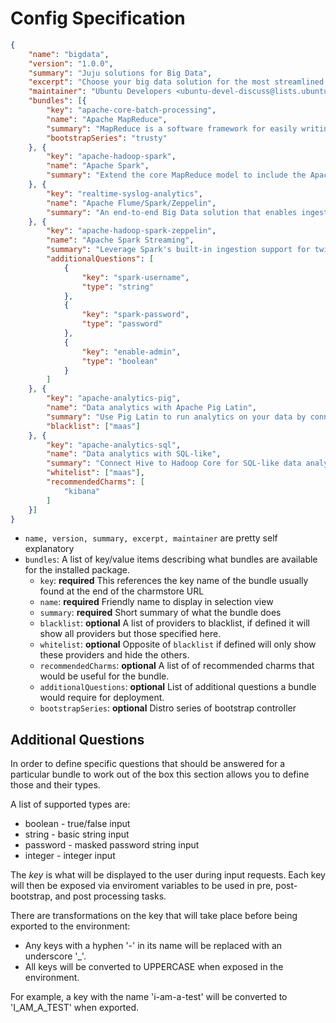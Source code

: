# Config Specification

```json
{
    "name": "bigdata",
    "version": "1.0.0",
    "summary": "Juju solutions for Big Data",
    "excerpt": "Choose your big data solution for the most streamlined approach to utilizing these tools to further bolster your business.",
    "maintainer": "Ubuntu Developers <ubuntu-devel-discuss@lists.ubuntu.com>",
    "bundles": [{
        "key": "apache-core-batch-processing",
        "name": "Apache MapReduce",
        "summary": "MapReduce is a software framework for easily writing applications which process vast amounts of data in-parallel on large clusters of machines.",
        "bootstrapSeries": "trusty"
    }, {
        "key": "apache-hadoop-spark",
        "name": "Apache Spark",
        "summary": "Extend the core MapReduce model to include the Apache Spark execution engine and take advantage of a fast general engine for large-scale data processing."
    }, {
        "key": "realtime-syslog-analytics",
        "name": "Apache Flume/Spark/Zeppelin",
        "summary": "An end-to-end Big Data solution that enables ingestion, processing, and visualization of log data"
    }, {
        "key": "apache-hadoop-spark-zeppelin",
        "name": "Apache Spark Streaming",
        "summary": "Leverage Spark's built-in ingestion support for twitter, local data and more.",
        "additionalQuestions": [
            {
                "key": "spark-username",
                "type": "string"
            },
            {
                "key": "spark-password",
                "type": "password"
            },
            {
                "key": "enable-admin",
                "type": "boolean"
            }
        ]
    }, {
        "key": "apache-analytics-pig",
        "name": "Data analytics with Apache Pig Latin",
        "summary": "Use Pig Latin to run analytics on your data by connecting Pig to Hadoop Core.",
        "blacklist": ["maas"]
    }, {
        "key": "apache-analytics-sql",
        "name": "Data analytics with SQL-like",
        "summary": "Connect Hive to Hadoop Core for SQL-like data analysis with a MySQL data warehouse.",
        "whitelist": ["maas"],
        "recommendedCharms": [
            "kibana"
        ]
    }]
}
```

* `name, version, summary, excerpt, maintainer` are pretty self explanatory
* `bundles`: A list of key/value items describing what bundles are available for the installed package.
  * `key`: **required** This references the key name of the bundle usually found at the end of the charmstore URL
  * `name`: **required** Friendly name to display in selection view
  * `summary`: **required** Short summary of what the bundle does
  * `blacklist`: **optional** A list of providers to blacklist, if defined it will show all providers but those specified here.
  * `whitelist`: **optional** Opposite of `blacklist` if defined will only show these providers and hide the others.
  * `recommendedCharms`: **optional** A list of of recommended charms that would be useful for the bundle.
  * `additionalQuestions`: **optional** List of additional questions a bundle would require for deployment.
  * `bootstrapSeries`: **optional** Distro series of bootstrap controller

## Additional Questions

In order to define specific questions that should be answered for a particular bundle to work out of the box this section
allows you to define those and their types.

A list of supported types are:

* boolean - true/false input
* string - basic string input
* password - masked password string input
* integer - integer input

The *key* is what will be displayed to the user during input requests. Each key will then be exposed via enviroment variables
to be used in pre, post-bootstrap, and post processing tasks.

There are transformations on the key that will take place before being exported to the environment:

* Any keys with a hyphen '-' in its name will be replaced with an underscore '_'.
* All keys will be converted to UPPERCASE when exposed in the environment.

For example, a key with the name 'i-am-a-test' will be converted to 'I_AM_A_TEST' when exported.
